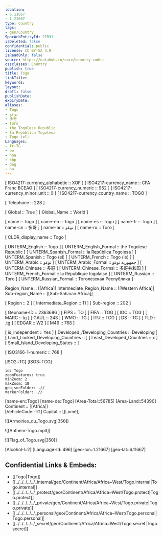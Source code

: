 ```yaml
---
location:
- 6.11667
- 1.21667
type: Country
tags:
- geo/Country
SpocWebEntityId: 27031
isDeleted: false
confidential: public
license: CC BY-SA 4.0
isReadOnly: false
source: https://datahub.io/core/country-codes
cssclasses: Country
publish: true
title: Togo
linkTitle: 
keywords: 
layout: 
draft: false
publishDate: 
expiryDate: 
aliases:
- Togo
- توغو
- 多哥
- Того
- the Togolese Republic
- la República Togolesa
- Togo (el)
Languages:
- fr-TG
- ee
- hna
- kbp
- dag
- ha
---
```



[	ISO4217-currency_alphabetic	 :: XOF ] 
[	ISO4217-currency_name	 :: CFA Franc BCEAO ] 
[	ISO4217-currency_numeric	 :: 952 ] 
[	ISO4217-currency_minor_unit	 :: 0 ] 
[	ISO4217-currency_country_name	 :: TOGO ] 

[	Telephone	 :: 228 ] 

[	Global	 :: True ] 
[	Global_Name	 :: World ] 

[	name	 :: Togo ] 
[	name-en	 :: Togo ] 
[	name-es	 :: Togo ] 
[	name-fr	 :: Togo ] 
[	name-cn	 :: 多哥 ] 
[	name-ar	 :: توغو ] 
[	name-ru	 :: Того ] 

[	CLDR_display_name	 :: Togo ] 

[	UNTERM_English	 :: Togo ] 
[	UNTERM_English_Formal	 :: the Togolese Republic ] 
[	UNTERM_Spanish_Formal	 :: la República Togolesa ] 
[	UNTERM_Spanish	 :: Togo (el) ] 
[	UNTERM_French	 :: Togo (le) ] 
[	UNTERM_Arabic	 :: توغو ] 
[	UNTERM_Arabic_Formal	 :: جمهورية توغو ] 
[	UNTERM_Chinese	 :: 多哥 ] 
[	UNTERM_Chinese_Formal	 :: 多哥共和国 ] 
[	UNTERM_French_Formal	 :: la République togolaise ] 
[	UNTERM_Russian	 :: Того ] 
[	UNTERM_Russian_Formal	 :: Тоголезская Республика ] 

Region_Name ::  [[Africa]] 
Intermediate_Region_Name ::  [[Western Africa]]  
Sub-region_Name ::  [[Sub-Saharan Africa]] 

[	Region	 :: 2 ] 
[	Intermediate_Region	 :: 11 ] 
[	Sub-region	 :: 202 ] 

[	Geoname-ID	 :: 2363686 ] 
[	FIPS	 :: TO ] 
[	FIFA	 :: TOG ] 
[	IOC	 :: TOG ] 
[	MARC	 :: tg ] 
[	GAUL	 :: 243 ] 
[	WMO	 :: TG ] 
[	ITU	 :: TGO ] 
[	DS	 :: TG ] 
[	TLD	 :: .tg ] 
[	EDGAR	 :: W2 ] 
[	M49	 :: 768 ] 

[	is_independent	 :: Yes ] 
[	Developed_/Developing_Countries	 :: Developing ] 
[	Land_Locked_Developing_Countries	 ::  ] 
[	Least_Developed_Countries	 :: x ] 
[	Small_Island_Developing_States	 ::  ] 

[	ISO3166-1-numeric	 :: 768 ] 



[ISO2::TG] 
[ISO3::TGO] 
```leaflet
id: Togo
zoomFeatures: true 
minZoom: 2 
maxZoom: 18
geojsonFolder: .//
markerFolder: .//
```

[name-en::Togo] 
[name-de::Togo] 
[Area-Total::56785] 
[Area-Land::54390] 
Continent :: [[Africa]]  
[VehicleCode::TG] 
Capital :: [[Lomé]]  

![[Armoiries_du_Togo.svg|350]] 

![[Anthem-Togo.mp3]] 

![[Flag_of_Togo.svg|350]] 

[Alcohol-l::2] 
[Language-Id::496] 
[geo-lon::1.21667] 
[geo-lat::6.11667] 



## Confidential Links & Embeds: 
- [[Togo|Togo]] 
- [[../../../../../_internal/geo/Continent/Africa/Africa~West/Togo.internal|Togo.internal]] 
- [[../../../../../_protect/geo/Continent/Africa/Africa~West/Togo.protect|Togo.protect]] 
- [[../../../../../_private/geo/Continent/Africa/Africa~West/Togo.private|Togo.private]] 
- [[../../../../../_personal/geo/Continent/Africa/Africa~West/Togo.personal|Togo.personal]] 
- [[../../../../../_secret/geo/Continent/Africa/Africa~West/Togo.secret|Togo.secret]] 

